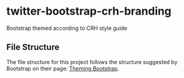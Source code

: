 # twitter-bootstrap-crh-branding
Bootstrap themed according to CRH style guide

## File Structure
The file structure for this project follows the structure suggested by Bootstrap on their page: [Theming Bootstrap](https://getbootstrap.com/docs/4.0/getting-started/theming/#file-structure).